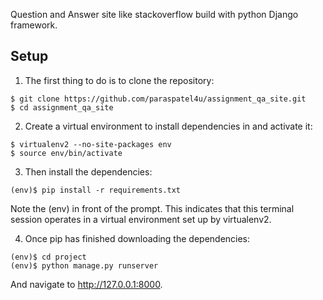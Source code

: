 Question and Answer site like stackoverflow build with python Django framework.

## Setup
1) The first thing to do is to clone the repository:
```
$ git clone https://github.com/paraspatel4u/assignment_qa_site.git
$ cd assignment_qa_site
```
2) Create a virtual environment to install dependencies in and activate it:
```
$ virtualenv2 --no-site-packages env
$ source env/bin/activate
```
3) Then install the dependencies:
```
(env)$ pip install -r requirements.txt
```
Note the (env) in front of the prompt. This indicates that this terminal session operates in a virtual environment set up by virtualenv2.

4) Once pip has finished downloading the dependencies:
```
(env)$ cd project
(env)$ python manage.py runserver
```
And navigate to http://127.0.0.1:8000.


